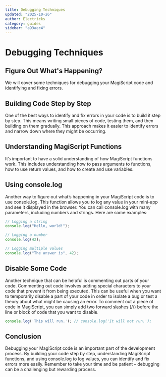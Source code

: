 ```yaml
---
title: Debugging Techniques
updated: "2025-10-26"
author: Electricks
category: guides
sidebar: "a93aec4"
---
```


# Debugging Techniques

## Figure Out What's Happening?

We will cover some techniques for debugging your MagiScript code and identifying and fixing errors.

## Building Code Step by Step

One of the best ways to identify and fix errors in your code is to build it step by step. This means writing small pieces of code, testing them, and then building on them gradually. This approach makes it easier to identify errors and narrow down where they might be occurring.

## Understanding MagiScript Functions

It’s important to have a solid understanding of how MagiScript functions work. This includes understanding how to pass arguments to functions, how to use return values, and how to create and use variables.

## Using console.log

Another way to figure out what’s happening in your MagiScript code is to use console.log. This function allows you to log any value in your mini-app and see it displayed in the browser. You can call console.log with many parameters, including numbers and strings. Here are some examples:

```javascript
// Logging a string
console.log("Hello, world!");

// Logging a number
console.log(42);

// Logging multiple values
console.log("The answer is", 42);
```

## Disable Some Code

Another technique that can be helpful is commenting out parts of your code. Commenting out code involves adding special characters to your code that prevent it from being executed. This can be useful when you want to temporarily disable a part of your code in order to isolate a bug or test a theory about what might be causing an error. To comment out a piece of code in MagiScript, you can simply add two forward slashes (//) before the line or block of code that you want to disable.

```javascript
console.log('This will run.'); // console.log('It will not run.');
```

## Conclusion

Debugging your MagiScript code is an important part of the development process. By building your code step by step, understanding MagiScript functions, and using console.log to log values, you can identify and fix errors more easily. Remember to take your time and be patient – debugging can be a challenging but rewarding process.

 